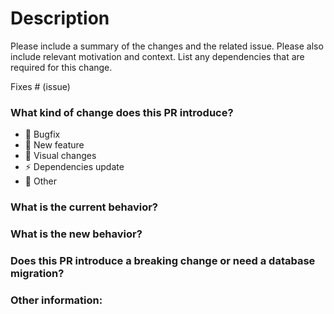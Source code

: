# Description

Please include a summary of the changes and the related issue. Please also include relevant motivation and context. List any dependencies that are required for this change.

Fixes # (issue)

### What kind of change does this PR introduce?

- :bug: Bugfix
- :tada: New feature
- :art: Visual changes
- :zap: Dependencies update
- :eyes: Other

### What is the current behavior?

### What is the new behavior?

### Does this PR introduce a breaking change or need a database migration?

### Other information:
